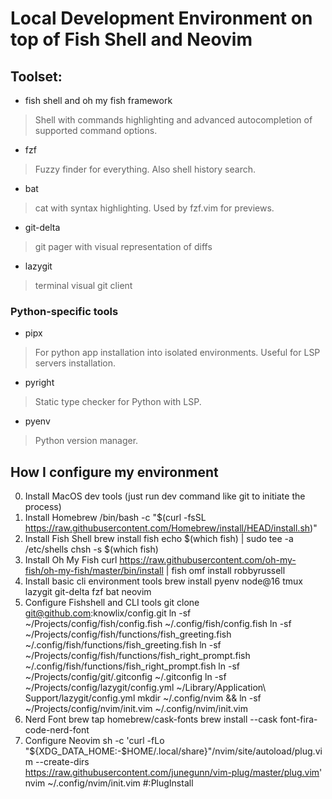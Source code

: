 # Local Development Environment on top of Fish Shell and Neovim

## Toolset:
 - fish shell and oh my fish framework
  > Shell with commands highlighting and advanced autocompletion of supported command options.
 - fzf
  > Fuzzy finder for everything. Also shell history search.
 - bat
  > cat with syntax highlighting. Used by fzf.vim for previews.
 - git-delta
  > git pager with visual representation of diffs
 - lazygit
  > terminal visual git client

### Python-specific tools
 - pipx
  > For python app installation into isolated environments. Useful for LSP servers installation.
 - pyright
  > Static type checker for Python with LSP.
 - pyenv
  > Python version manager.

## How I configure my environment
0. Install MacOS dev tools (just run dev command like git to initiate the process)
1. Install Homebrew
        /bin/bash -c "$(curl -fsSL https://raw.githubusercontent.com/Homebrew/install/HEAD/install.sh)"
2. Install Fish Shell
	brew install fish
        echo $(which fish) | sudo tee -a /etc/shells
        chsh -s $(which fish)
3. Install Oh My Fish
        curl https://raw.githubusercontent.com/oh-my-fish/oh-my-fish/master/bin/install | fish
        omf install robbyrussell
4. Install basic cli environment tools
	brew install pyenv node@16 tmux lazygit git-delta fzf bat neovim
5. Configure Fishshell and CLI tools
        git clone git@github.com:knowlix/config.git
        ln -sf ~/Projects/config/fish/config.fish ~/.config/fish/config.fish
        ln -sf ~/Projects/config/fish/functions/fish_greeting.fish ~/.config/fish/functions/fish_greeting.fish
        ln -sf ~/Projects/config/fish/functions/fish_right_prompt.fish ~/.config/fish/functions/fish_right_prompt.fish
        ln -sf ~/Projects/config/git/.gitconfig  ~/.gitconfig
        ln -sf ~/Projects/config/lazygit/config.yml ~/Library/Application\ Support/lazygit/config.yml
        mkdir ~/.config/nvim && ln -sf ~/Projects/config/nvim/init.vim ~/.config/nvim/init.vim
6. Nerd Font
        brew tap homebrew/cask-fonts
        brew install --cask font-fira-code-nerd-font
7. Configure Neovim
        sh -c 'curl -fLo "${XDG_DATA_HOME:-$HOME/.local/share}"/nvim/site/autoload/plug.vim --create-dirs \
       https://raw.githubusercontent.com/junegunn/vim-plug/master/plug.vim'
        nvim ~/.config/nvim/init.vim
        #:PlugInstall
